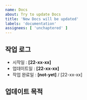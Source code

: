```yaml
---
name: Docs
about: Try to update Docs
title: 'New Docs will be updated'
labels: 'documentation'
assignees: [ 'unchaptered' ]
---
```


## 작업 로그

- 시작일 : **[22-xx-xx]**
- 업데이트일 : **[22-xx-xx]**
- 작업 완료일 : **[not-yet]** / [22-xx-xx]

## 업데이트 목적